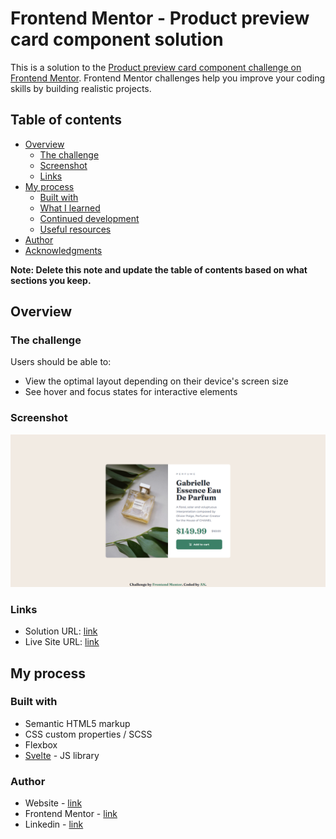 # Frontend Mentor - Product preview card component solution

This is a solution to the [Product preview card component challenge on Frontend Mentor](https://www.frontendmentor.io/challenges/product-preview-card-component-GO7UmttRfa). Frontend Mentor challenges help you improve your coding skills by building realistic projects. 

## Table of contents

- [Overview](#overview)
  - [The challenge](#the-challenge)
  - [Screenshot](#screenshot)
  - [Links](#links)
- [My process](#my-process)
  - [Built with](#built-with)
  - [What I learned](#what-i-learned)
  - [Continued development](#continued-development)
  - [Useful resources](#useful-resources)
- [Author](#author)
- [Acknowledgments](#acknowledgments)

**Note: Delete this note and update the table of contents based on what sections you keep.**

## Overview

### The challenge

Users should be able to:

- View the optimal layout depending on their device's screen size
- See hover and focus states for interactive elements

### Screenshot

![header](https://github.com/anespoul34/Frontend-Mentor-Challenges/blob/main/product-preview-card-component/static/assets/images/screenshot.png)

### Links

- Solution URL: [link](https://www.frontendmentor.io/solutions/age-calculator-using-svelte-scss-mRUfqRy4Ug)
- Live Site URL: [link](https://frontend-mentor-challenges-3j18.vercel.app/)

## My process

### Built with

- Semantic HTML5 markup
- CSS custom properties / SCSS
- Flexbox
- [Svelte](https://svelte.dev/) - JS library

### Author

- Website - [link](https://www.arthurnespoulous.com)
- Frontend Mentor - [link](https://www.frontendmentor.io/profile/anespoul34)
- Linkedin - [link](https://www.linkedin.com/in/arthur-nespoulous-956970142)
